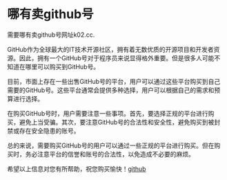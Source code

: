 # 哪有卖github号

需要哪有卖github号网址k02.cc.

GitHub作为全球最大的IT技术开源社区，拥有着无数优质的开源项目和开发者资源。因此，拥有一个GitHub号对于程序员来说显得格外重要。但是很多人可能不知道在哪里可以购买到GitHub号。

目前，市面上存在一些出售GitHub号的平台，用户可以通过这些平台购买到自己需要的GitHub号。这些平台通常会提供多种选择，用户可以根据自己的需求和预算进行选择。

在购买GitHub号时，用户需要注意一些事项。首先，要选择正规的平台进行购买，避免上当受骗。其次，要注意GitHub号的合法性和安全性，避免购买到被封禁或存在安全隐患的账号。

总的来说，需要购买GitHub号的用户可以通过一些正规的平台进行购买。但在购买时，务必注意平台的信誉和账号的合法性，以免造成不必要的麻烦。

希望以上信息对您有所帮助，祝您购买愉快！[github](https://github.com)